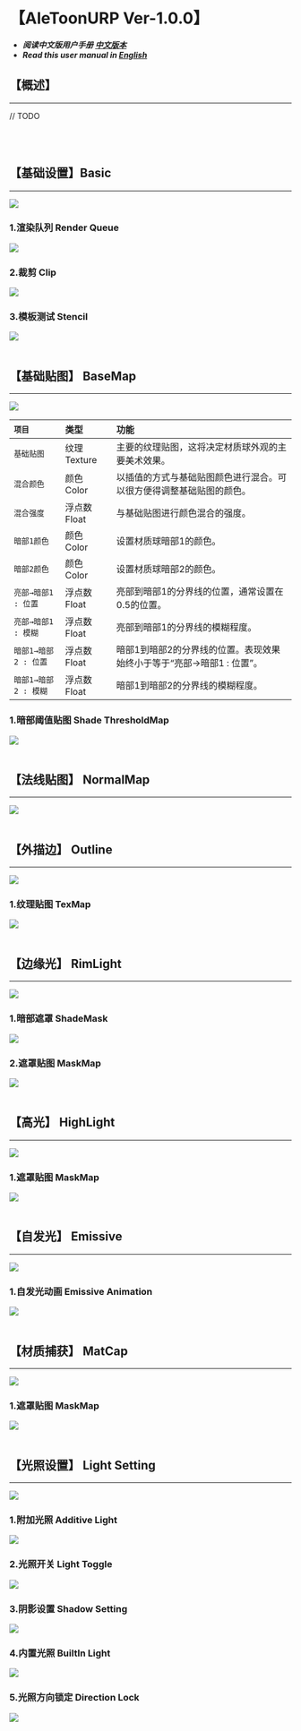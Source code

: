 # 【AleToonURP Ver-1.0.0】
- ***阅读中文版用户手册 [中文版本](UserManual.md)***
- ***Read this user manual in [English](UserManual_en.md)***

## 【概述】
---
// TODO

<br/>
<br/>

## 【基础设置】Basic
---
<img src="Image/ShaderGUI_1.0_Basic.jpg">

### 1.渲染队列 Render Queue
<img src="Image/ShaderGUI_1.1_RenderQueue.jpg">

### 2.裁剪 Clip
<img src="Image/ShaderGUI_1.2_Clip.jpg">

### 3.模板测试 Stencil
<img src="Image/ShaderGUI_1.3_Stencil.jpg">

<br/>
<br/>

## 【基础贴图】 BaseMap
---
<img src="Image/ShaderGUI_2.0_BaseMap.jpg">

| `项目` | 类型 | 功能 |
|:----------------------|:----------------------|:----------------------|
| `基础贴图` | 纹理 Texture | 主要的纹理贴图，这将决定材质球外观的主要美术效果。 |
| `混合颜色` | 颜色 Color | 以插值的方式与基础贴图颜色进行混合。可以很方便得调整基础贴图的颜色。 |
| `混合强度` | 浮点数 Float | 与基础贴图进行颜色混合的强度。 |
| `暗部1颜色` | 颜色 Color | 设置材质球暗部1的颜色。 |
| `暗部2颜色` | 颜色 Color | 设置材质球暗部2的颜色。 |
| `亮部→暗部1 : 位置` | 浮点数 Float | 亮部到暗部1的分界线的位置，通常设置在0.5的位置。 |
| `亮部→暗部1 : 模糊` | 浮点数 Float | 亮部到暗部1的分界线的模糊程度。 |
| `暗部1→暗部2 : 位置` | 浮点数 Float | 暗部1到暗部2的分界线的位置。表现效果始终小于等于“亮部→暗部1 : 位置”。 |
| `暗部1→暗部2 : 模糊` | 浮点数 Float | 暗部1到暗部2的分界线的模糊程度。 |

### 1.暗部阈值贴图 Shade ThresholdMap
<img src="Image/ShaderGUI_2.1_ShadeThreshold.jpg">

<br/>
<br/>

## 【法线贴图】 NormalMap
---
<img src="Image/ShaderGUI_3.0_NormalMap.jpg">

<br/>
<br/>

## 【外描边】 Outline
---
<img src="Image/ShaderGUI_4.0_Outline.jpg">

### 1.纹理贴图 TexMap
<img src="Image/ShaderGUI_4.1_OutlineTexMap.jpg">

<br/>
<br/>

## 【边缘光】 RimLight
---
<img src="Image/ShaderGUI_5.0_RimLight.jpg">

### 1.暗部遮罩 ShadeMask
<img src="Image/ShaderGUI_5.1_RimLightShadeMask.jpg">

### 2.遮罩贴图 MaskMap
<img src="Image/ShaderGUI_5.2_RimLightMaskMap.jpg">

<br/>
<br/>

## 【高光】 HighLight
---
<img src="Image/ShaderGUI_6.0_HighLight.jpg">

### 1.遮罩贴图 MaskMap
<img src="Image/ShaderGUI_6.1_HighLightMaskMap.jpg">

<br/>
<br/>

## 【自发光】 Emissive
---
<img src="Image/ShaderGUI_7.0_Emissive.jpg">

### 1.自发光动画 Emissive Animation
<img src="Image/ShaderGUI_7.1_EmissiveAnim.jpg">

<br/>
<br/>

## 【材质捕获】 MatCap
---
<img src="Image/ShaderGUI_8.0_MatCap.jpg">

### 1.遮罩贴图 MaskMap
<img src="Image/ShaderGUI_8.1_MatCapMaskMap.jpg">

<br/>
<br/>

## 【光照设置】 Light Setting
---
<img src="Image/ShaderGUI_9.0_LightSetting.jpg">

### 1.附加光照 Additive Light
<img src="Image/ShaderGUI_9.1_LightSettingAdd.jpg">

### 2.光照开关 Light Toggle
<img src="Image/ShaderGUI_9.2_LightSettingToggle.jpg">

### 3.阴影设置 Shadow Setting
<img src="Image/ShaderGUI_9.3_LightSettingBuiltIn.jpg">

### 4.内置光照 BuiltIn Light
<img src="Image/ShaderGUI_9.3_LightSettingShadow.jpg">

### 5.光照方向锁定 Direction Lock
<img src="Image/ShaderGUI_9.4_LightSettingDirLock.jpg">


